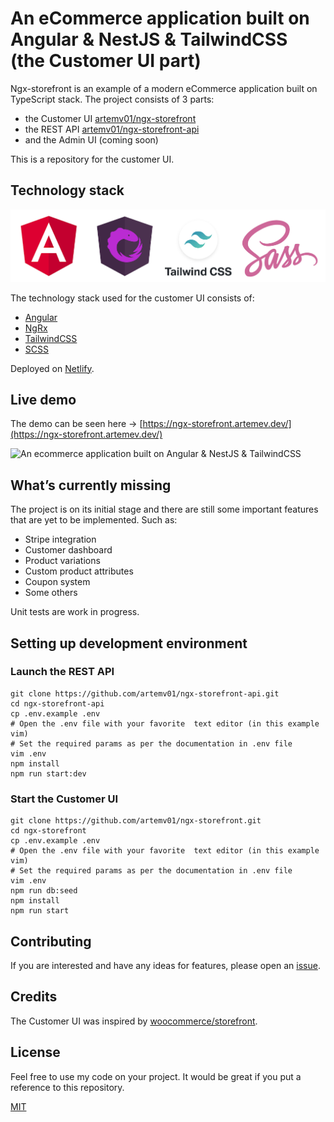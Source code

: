 # An eCommerce application built on Angular & NestJS & TailwindCSS (the Customer UI part)

Ngx-storefront is an example of a modern eCommerce application built on TypeScript stack. The project consists of 3 parts:

*   the Customer UI [artemv01/ngx-storefront][ngx-storefront]
*   the REST API [artemv01/ngx-storefront-api][ngx-storefront-api]
*   and the Admin UI (coming soon)

This is a repository for the customer UI. 

## Technology stack

![Stack image][stack]

The technology stack used for the customer UI consists of:
* [Angular][angular]
* [NgRx][ngrx]
* [TailwindCSS][tailwind]
* [SCSS][scss]

Deployed on [Netlify](https://www.netlify.com/).

## Live demo

The demo can be seen here -> [https://ngx-storefront.artemev.dev/](https://ngx-storefront.artemev.dev/)

![An ecommerce application built on Angular & NestJS & TailwindCSS][demo]

## What’s currently missing

The project is on its initial stage and there are still some important features that are yet to be implemented. Such as:

*   Stripe integration
*   Customer dashboard
*   Product variations
*   Custom product attributes
*   Coupon system
*   Some others

Unit tests are work in progress.


## Setting up development environment


### Launch the REST API

```
git clone https://github.com/artemv01/ngx-storefront-api.git
cd ngx-storefront-api
cp .env.example .env
# Open the .env file with your favorite  text editor (in this example vim)
# Set the required params as per the documentation in .env file
vim .env
npm install
npm run start:dev
```


### Start the Customer UI
```
git clone https://github.com/artemv01/ngx-storefront.git
cd ngx-storefront
cp .env.example .env
# Open the .env file with your favorite  text editor (in this example vim)
# Set the required params as per the documentation in .env file
vim .env
npm run db:seed
npm install
npm run start
```

## Contributing

If you are interested and have any ideas for features, please open an [issue](https://github.com/artemv01/ngx-storefront/issues/new).


## Credits

The Customer UI was inspired by [woocommerce/storefront](https://github.com/woocommerce/storefront).


## License

Feel free to use my code on your project. It would be great if you put a reference to this repository.

[MIT](https://opensource.org/licenses/MIT)


[tailwind]: https://tailwindcss.com/
[angular]: https://angular.io/
[scss]: https://sass-lang.com/
[demo]: src/assets/img/pc_demo.gif
[ngx-storefront]: https://github.com/artemv01/ngx-storefront
[ngx-storefront-api]: https://github.com/artemv01/ngx-storefront-api
[stack]: src/assets/img/stack.png
[ngrx]: https://ngrx.io/
